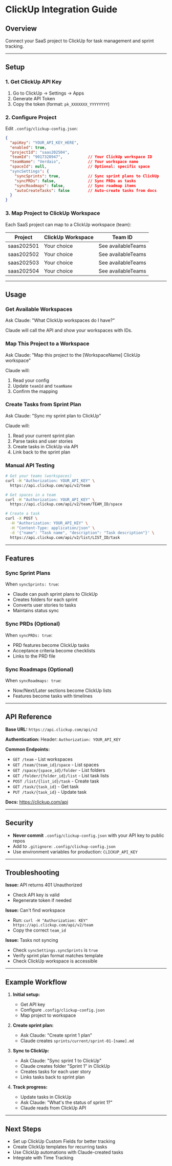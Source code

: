 # ClickUp Integration Guide

## Overview

Connect your SaaS project to ClickUp for task management and sprint tracking.

---

## Setup

### 1. Get ClickUp API Key

1. Go to ClickUp → Settings → Apps
2. Generate API Token
3. Copy the token (format: `pk_XXXXXXX_YYYYYYYY`)

### 2. Configure Project

Edit `.config/clickup-config.json`:

```json
{
  "apiKey": "YOUR_API_KEY_HERE",
  "enabled": true,
  "projectId": "saas202504",
  "teamId": "9017328947",           // Your ClickUp workspace ID
  "teamName": "Verdaio",            // Your workspace name
  "spaceId": null,                  // Optional: specific space
  "syncSettings": {
    "syncSprints": true,            // Sync sprint plans to ClickUp
    "syncPRDs": false,              // Sync PRDs as tasks
    "syncRoadmaps": false,          // Sync roadmap items
    "autoCreateTasks": false        // Auto-create tasks from docs
  }
}
```

### 3. Map Project to ClickUp Workspace

Each SaaS project can map to a ClickUp workspace (team):

| Project | ClickUp Workspace | Team ID |
|---------|-------------------|---------|
| saas202501 | Your choice | See availableTeams |
| saas202502 | Your choice | See availableTeams |
| saas202503 | Your choice | See availableTeams |
| saas202504 | Your choice | See availableTeams |

---

## Usage

### Get Available Workspaces

Ask Claude: "What ClickUp workspaces do I have?"

Claude will call the API and show your workspaces with IDs.

### Map This Project to a Workspace

Ask Claude: "Map this project to the [WorkspaceName] ClickUp workspace"

Claude will:
1. Read your config
2. Update `teamId` and `teamName`
3. Confirm the mapping

### Create Tasks from Sprint Plan

Ask Claude: "Sync my sprint plan to ClickUp"

Claude will:
1. Read your current sprint plan
2. Parse tasks and user stories
3. Create tasks in ClickUp via API
4. Link back to the sprint plan

### Manual API Testing

```bash
# Get your teams (workspaces)
curl -H "Authorization: YOUR_API_KEY" \
  https://api.clickup.com/api/v2/team

# Get spaces in a team
curl -H "Authorization: YOUR_API_KEY" \
  https://api.clickup.com/api/v2/team/TEAM_ID/space

# Create a task
curl -X POST \
  -H "Authorization: YOUR_API_KEY" \
  -H "Content-Type: application/json" \
  -d '{"name": "Task name", "description": "Task description"}' \
  https://api.clickup.com/api/v2/list/LIST_ID/task
```

---

## Features

### Sync Sprint Plans

When `syncSprints: true`:
- Claude can push sprint plans to ClickUp
- Creates folders for each sprint
- Converts user stories to tasks
- Maintains status sync

### Sync PRDs (Optional)

When `syncPRDs: true`:
- PRD features become ClickUp tasks
- Acceptance criteria become checklists
- Links to the PRD file

### Sync Roadmaps (Optional)

When `syncRoadmaps: true`:
- Now/Next/Later sections become ClickUp lists
- Features become tasks with timelines

---

## API Reference

**Base URL:** `https://api.clickup.com/api/v2`

**Authentication:** Header: `Authorization: YOUR_API_KEY`

**Common Endpoints:**
- `GET /team` - List workspaces
- `GET /team/{team_id}/space` - List spaces
- `GET /space/{space_id}/folder` - List folders
- `GET /folder/{folder_id}/list` - List task lists
- `POST /list/{list_id}/task` - Create task
- `GET /task/{task_id}` - Get task
- `PUT /task/{task_id}` - Update task

**Docs:** https://clickup.com/api

---

## Security

- **Never commit** `.config/clickup-config.json` with your API key to public repos
- Add to `.gitignore`: `.config/clickup-config.json`
- Use environment variables for production: `CLICKUP_API_KEY`

---

## Troubleshooting

**Issue:** API returns 401 Unauthorized
- Check API key is valid
- Regenerate token if needed

**Issue:** Can't find workspace
- Run: `curl -H "Authorization: KEY" https://api.clickup.com/api/v2/team`
- Copy the correct `team_id`

**Issue:** Tasks not syncing
- Check `syncSettings.syncSprints` is `true`
- Verify sprint plan format matches template
- Check ClickUp workspace is accessible

---

## Example Workflow

1. **Initial setup:**
   - Get API key
   - Configure `.config/clickup-config.json`
   - Map project to workspace

2. **Create sprint plan:**
   - Ask Claude: "Create sprint 1 plan"
   - Claude creates `sprints/current/sprint-01-[name].md`

3. **Sync to ClickUp:**
   - Ask Claude: "Sync sprint 1 to ClickUp"
   - Claude creates folder "Sprint 1" in ClickUp
   - Creates tasks for each user story
   - Links tasks back to sprint plan

4. **Track progress:**
   - Update tasks in ClickUp
   - Ask Claude: "What's the status of sprint 1?"
   - Claude reads from ClickUp API

---

## Next Steps

- Set up ClickUp Custom Fields for better tracking
- Create ClickUp templates for recurring tasks
- Use ClickUp automations with Claude-created tasks
- Integrate with Time Tracking
